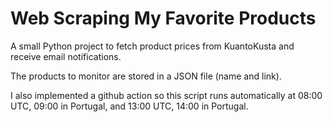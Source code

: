 # Web Scraping My Favorite Products

A small Python project to fetch product prices from KuantoKusta and receive email notifications.

The products to monitor are stored in a JSON file (name and link).

I also implemented a github action so this script runs automatically at 08:00 UTC, 09:00 in Portugal, and 13:00 UTC, 14:00 in Portugal.